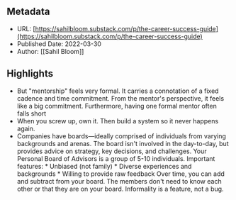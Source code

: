 ## Metadata
* URL: [https://sahilbloom.substack.com/p/the-career-success-guide](https://sahilbloom.substack.com/p/the-career-success-guide)
* Published Date: 2022-03-30
* Author: [[Sahil Bloom]]

## Highlights
* But "mentorship" feels very formal. It carries a connotation of a fixed cadence and time commitment. From the mentor's perspective, it feels like a big commitment. Furthermore, having one formal mentor often falls short
* When you screw up, own it. Then build a system so it never happens again.
* Companies have boards—ideally comprised of individuals from varying backgrounds and arenas. The board isn't involved in the day-to-day, but provides advice on strategy, key decisions, and challenges. Your Personal Board of Advisors is a group of 5-10 individuals. Important features: * Unbiased (not family) * Diverse experiences and backgrounds * Willing to provide raw feedback Over time, you can add and subtract from your board. The members don't need to know each other or that they are on your board. Informality is a feature, not a bug.